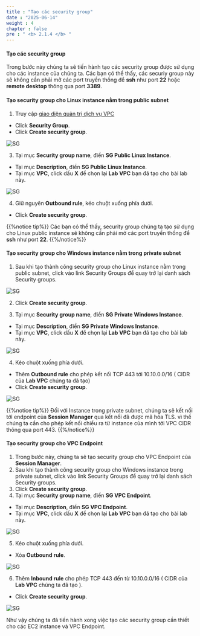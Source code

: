 ```yaml
---
title : "Tạo các security group"
date : "2025-06-14"
weight : 4
chapter : false
pre : " <b> 2.1.4 </b> "
---
```


#### Tạo các security group

Trong bước này chúng ta sẽ tiến hành tạo các security group được sử dụng cho các instance của chúng ta. Các bạn có thể thấy, các securiy group này sẽ không cần phải mở các port truyền thống để **ssh** như port **22** hoặc **remote desktop** thông qua port **3389**.

#### Tạo security group cho Linux instance nằm trong public subnet 

1. Truy cập [giao diện quản trị dịch vụ VPC](https://console.aws.amazon.com/vpc)
  + Click **Security Group**.  
  + Click **Create security group**.

![SG](/images/2.prerequisite/019-createsg.png)

3. Tại mục **Security group name**, điền **SG Public Linux Instance**. 
  + Tại mục **Description**, điền **SG Public Linux Instance**.
  + Tại mục **VPC**, click dấu **X** để chọn lại **Lab VPC** bạn đã tạo cho bài lab này.

![SG](/images/2.prerequisite/020-createsg.png)

4. Giữ nguyên **Outbound rule**, kéo chuột xuống phía dưới.
  + Click **Create security group**.

{{%notice tip%}}
Các bạn có thể thấy, security group chúng ta tạo sử dụng cho Linux public instance sẽ không cần phải mở các port truyền thống để **ssh** như port **22**.
{{%/notice%}}


#### Tạo security group cho Windows instance nằm trong private subnet 

1. Sau khi tạo thành công security group cho Linux instance nằm trong public subnet, click vào link Security Groups để quay trở lại danh sách Security groups.

![SG](/images/2.prerequisite/021-createsg.png)

2. Click **Create security group**.

3. Tại mục **Security group name**, điền **SG Private Windows Instance**. 
  + Tại mục **Description**, điền **SG Private Windows Instance**.
  + Tại mục **VPC**, click dấu **X** để chọn lại **Lab VPC** bạn đã tạo cho bài lab này.

![SG](/images/2.prerequisite/022-createsg.png)

4. Kéo chuột xuống phía dưới.
  + Thêm **Outbound rule** cho phép kết nối TCP 443 tới 10.10.0.0/16 ( CIDR của **Lab VPC** chúng ta đã tạo)
  + Click **Create security group**.

![SG](/images/2.prerequisite/023-createsg.png)

{{%notice tip%}}
Đối với Instance trong private subnet, chúng ta sẽ kết nối tới endpoint của **Session Manager** qua kết nối đã được mã hóa TLS. vì thế chúng ta cần cho phép kết nối chiều ra từ instance của mình tới VPC CIDR thông qua port 443.
{{%/notice%}}


#### Tạo security group cho VPC Endpoint

1. Trong bước này, chúng ta sẽ tạo security group cho VPC Endpoint của **Session Manager**.
2. Sau khi tạo thành công security group cho Windows instance trong private subnet, click vào link Security Groups để quay trở lại danh sách Security groups.
3. Click **Create security group**.
4.  Tại mục **Security group name**, điền **SG VPC Endpoint**. 
  + Tại mục **Description**, điền **SG VPC Endpoint**.
  + Tại mục **VPC**, click dấu **X** để chọn lại **Lab VPC** bạn đã tạo cho bài lab này.

![SG](/images/2.prerequisite/024-createsg.png)

5. Kéo chuột xuống phía dưới.
  + Xóa **Outbound rule**.
  
![SG](/images/2.prerequisite/025-createsg.png)

6. Thêm **Inbound rule** cho phép TCP 443 đến từ 10.10.0.0/16 ( CIDR của **Lab VPC** chúng ta đã tạo ).
  + Click **Create security group**.

![SG](/images/2.prerequisite/026-createsg.png)

Như vậy chúng ta đã tiến hành xong việc tạo các security group cần thiết cho các EC2 instance và VPC Endpoint.